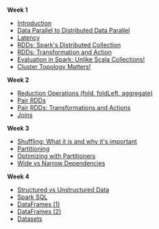 **Week 1**

* [Introduction](https://github.com/rohitvg/scala-spark-4/wiki/Introduction)
* [Data Parallel to Distributed Data Parallel](https://github.com/rohitvg/scala-spark-4/wiki/Data-Parallel-to-Distributed-Data-Parallel)
* [Latency](https://github.com/rohitvg/scala-spark-4/wiki/Latency)
* [RDDs: Spark's Distributed Collection](https://github.com/rohitvg/scala-spark-4/wiki/RDDs:-Spark's-Distributed-Collection)
* [RDDs: Transformation and Action](https://github.com/rohitvg/scala-spark-4/wiki/RDDs:-Transformation-and-Action)
* [Evaluation in Spark: Unlike Scala Collections!](https://github.com/rohitvg/scala-spark-4/wiki/Evaluation-in-Spark:-Unlike-Scala-Collections!)
* [Cluster Topology Matters!](https://github.com/rohitvg/scala-spark-4/wiki/Cluster-Topology-Matters!)

**Week 2**

* [Reduction Operations (fold, foldLeft, aggregate)](https://github.com/rohitvg/scala-spark-4/wiki/Reduction-Operations-(fold,-foldLeft,-aggregate))
* [Pair RDDs](https://github.com/rohitvg/scala-spark-4/wiki/Pair-RDDs)
* [Pair RDDs: Transformations and Actions](https://github.com/rohitvg/scala-spark-4/wiki/Pair-RDDs:-Transformations-and-Actions)
* [Joins](https://github.com/rohitvg/scala-spark-4/wiki/Joins)

**Week 3**

* [Shuffling: What it is and why it's important]()
* [Partitioning]()
* [Optimizing with Partitioners]()
* [Wide vs Narrow Dependencies]()

**Week 4**

* [Structured vs Unstructured Data]()
* [Spark SQL]()
* [DataFrames (1)]()
* [DataFrames (2)]()
* [Datasets]()